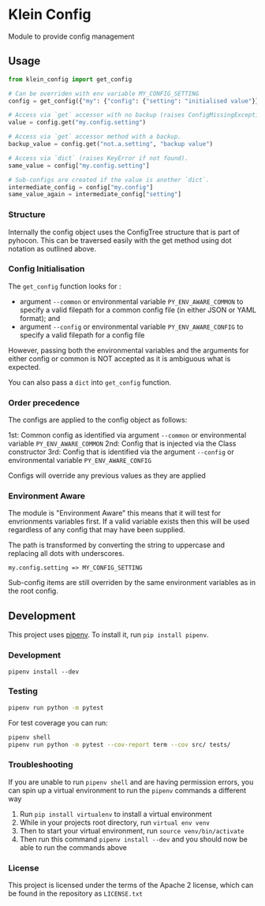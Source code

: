 # Klein Config

Module to provide config management

## Usage

```python
from klein_config import get_config

# Can be overriden with env variable MY_CONFIG_SETTING
config = get_config({"my": {"config": {"setting": "initialised value"}})

# Access via `get` accessor with no backup (raises ConfigMissingException if not found).
value = config.get("my.config.setting")

# Access via `get` accessor method with a backup.
backup_value = config.get("not.a.setting", "backup value")

# Access via `dict` (raises KeyError if not found).
same_value = config["my.config.setting"]

# Sub-configs are created if the value is another `dict`.
intermediate_config = config["my.config"]
same_value_again = intermediate_config["setting"]
```

### Structure
Internally the config object uses the ConfigTree structure that is part of pyhocon. This can be traversed easily with the get method using dot notation as outlined above.

### Config Initialisation
The `get_config` function looks for :
- argument `--common` or environmental variable `PY_ENV_AWARE_COMMON` to specify a valid filepath for a common config file (in either JSON or YAML format); and
- argument `--config` or environmental variable `PY_ENV_AWARE_CONFIG` to specify a valid filepath for a config file 

However, passing both the environmental variables and the arguments for either config or common is NOT accepted as it is ambiguous what is expected.

You can also pass a `dict` into `get_config` function.

### Order precedence
The configs are applied to the config object as follows: 

1st: Common config as identified via argument `--common` or environmental variable `PY_ENV_AWARE_COMMON`
2nd: Config that is injected via the Class constructor
3rd: Config that is identified via the argument `--config` or environmental variable `PY_ENV_AWARE_CONFIG`

Configs will override any previous values as they are applied

### Environment Aware
The module is "Environment Aware" this means that it will test for envrionments variables first. If a valid variable exists then this will be used regardless of any config that may have been supplied.

The path is transformed by converting the string to uppercase and replacing all dots with underscores.

```
my.config.setting => MY_CONFIG_SETTING
```

Sub-config items are still overriden by the same environment variables as in the root config.

## Development
This project uses [pipenv](https://github.com/pypa/pipenv). To install it, run `pip install pipenv`.

### Development
```
pipenv install --dev
```

### Testing
```bash
pipenv run python -m pytest
```
For test coverage you can run:
```bash
pipenv shell
pipenv run python -m pytest --cov-report term --cov src/ tests/
```

### Troubleshooting

If you are unable to run `pipenv shell` and are having permission errors, you can spin up a virtual environment to run 
the `pipenv` commands a different way

1. Run `pip install virtualenv` to install a virtual environment
2. While in your projects root directory, run `virtual env venv`
3. Then to start your virtual environment, run `source venv/bin/activate`
4. Then run this command `pipenv install --dev` and you should now be able to run the commands above

### License
This project is licensed under the terms of the Apache 2 license, which can be found in the repository as `LICENSE.txt`
